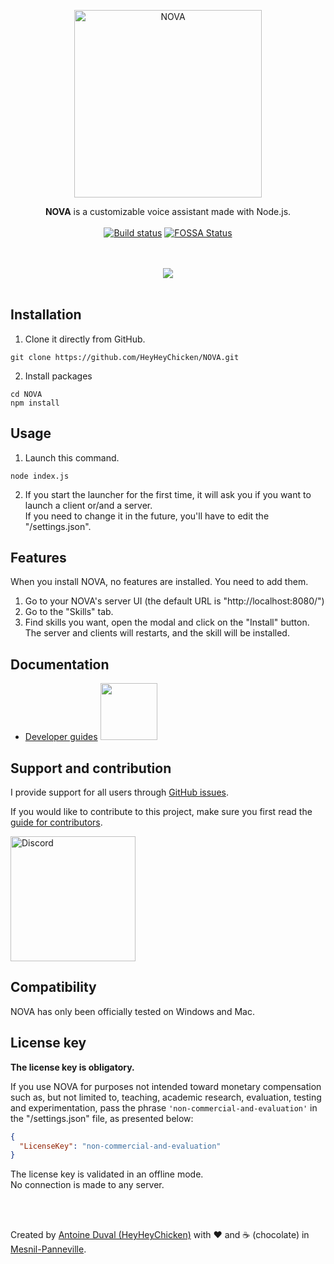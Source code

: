 <div align="center">
 
<a href="//nova-assistant.com" rel="nofollow"><img src="https://github.com/HeyHeyChicken/NOVA/blob/master/resources/github-logo.svg" alt="NOVA" width="300"></a>

**NOVA** is a customizable voice assistant made with Node.js.<br>
<br>
[![Build status](https://app.codeship.com/projects/49e80880-5eed-0138-007b-4aba0f3d8bc0/status?branch=master)](https://app.codeship.com/projects/49e80880-5eed-0138-007b-4aba0f3d8bc0)
[![FOSSA Status](https://app.fossa.io/api/projects/git%2Bgithub.com%2FHeyHeyChicken%2FNOVA.svg?type=shield)](https://app.fossa.io/projects/git%2Bgithub.com%2FHeyHeyChicken%2FNOVA?ref=badge_shield)
</div>
<br><br>
<div align="center">
<a href="//nova-assistant.com">
<img src="https://github.com/HeyHeyChicken/NOVA/blob/master/resources/screenshot.jpg">
</a>
</div>

<br>

## Installation

1) Clone it directly from GitHub.
```
git clone https://github.com/HeyHeyChicken/NOVA.git
```
2) Install packages
```
cd NOVA
npm install
```

## Usage

1) Launch this command.
```
node index.js
```
2) If you start the launcher for the first time, it will ask you if you want to launch a client or/and a server.<br/>
   If you need to change it in the future, you'll have to edit the "/settings.json".

## Features

When you install NOVA, no features are installed. You need to add them.<br/>
1) Go to your NOVA's server UI (the default URL is "http://localhost:8080/")
2) Go to the "Skills" tab.
3) Find skills you want, open the modal and click on the "Install" button.<br/>
   The server and clients will restarts, and the skill will be installed.

## Documentation

- [Developer guides](//nova-assistant.com/docs) <img width="91" src="https://github.com/HeyHeyChicken/NOVA/blob/master/resources/not-done-yet.jpg">

## Support and contribution

I provide support for all users through [GitHub issues](//github.com/HeyHeyChicken/NOVA/issues).

If you would like to contribute to this project, make sure you first read the [guide for contributors](//github.com/HeyHeyChicken/NOVA/blob/master/CONTRIBUTING.md).

<a href="//discord.gg/pkWbhDn" rel="nofollow"><img src="https://github.com/HeyHeyChicken/NOVA/blob/master/resources/join-us-discord.png" alt="Discord" width="200"></a><br/>

## Compatibility

NOVA has only been officially tested on Windows and Mac.

## License key

**The license key is obligatory.**

If you use NOVA for purposes not intended toward monetary compensation such as, but not limited to, teaching, academic research, evaluation, testing and experimentation, pass the phrase `'non-commercial-and-evaluation'` in the "/settings.json" file, as presented below:

```json
{
  "LicenseKey": "non-commercial-and-evaluation"
}
```

The license key is validated in an offline mode.<br/>
No connection is made to any server.<br/>

<br>
<br>

Created by [Antoine Duval (HeyHeyChicken)](//antoine.cuffel.fr) with ❤ and ☕ (chocolate) in [Mesnil-Panneville](//en.wikipedia.org/wiki/Mesnil-Panneville).
